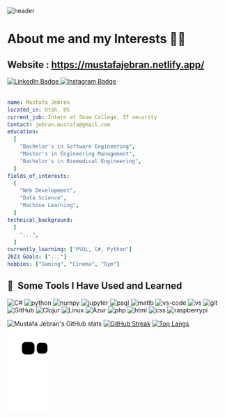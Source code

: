 ![header](https://capsule-render.vercel.app/api?color=gradient&customColorList=0,2,2,5,30)

# About me and my Interests 👨‍💻 
## Website : https://mustafajebran.netlify.app/
<div id="badges">
  <a href="https://www.linkedin.com/in/ahmad-mustafa-jebran-63381816a/">
    <img src="https://img.shields.io/badge/LinkedIn-blue?style=for-the-badge&logo=linkedin&logoColor=white" alt="LinkedIn Badge"/>
  </a>
  <a href="https://www.instagram.com/mustafajebran/">
    <img src="https://img.shields.io/badge/Instagram-E4405F?style=for-the-badge&logo=instagram&logoColor=white" alt="Instagram Badge"/>
  </a>
</div>

```yaml

name: Mustafa Jebran
located_in: Utah, US
current_job: Intern at Snow College, IT security
Contact: jebran.mustafa@gmail.com
education:
  [
    "Bachelor's in Software Engineering",
    "Master's in Engineering Management",
    "Bachelor's in Biomedical Engineering",
  ]
fields_of_interests:
  [
    "Web Development",
    "Data Science",
    "Machine Learning",
  ]
technical_background:
  [
    "...",
  ]
currently_learning: ["PSQL, C#, Python"]
2023 Goals: ["..."]
hobbies: ["Gaming", "Cinema", "Gym"]
```
<h2> 🚀 &nbsp;Some Tools I Have Used and Learned</h2>
<p align="left">
<img src="https://cdn.jsdelivr.net/gh/devicons/devicon/icons/csharp/csharp-original.svg" alt="C#" width="45" height="45"/>
<img src="https://cdn.jsdelivr.net/gh/devicons/devicon/icons/python/python-original.svg" alt="python" width="45" height="45"/>
<img src="https://cdn.jsdelivr.net/gh/devicons/devicon/icons/numpy/numpy-original.svg" alt="numpy" width="45" height="45"/>
<img src="https://cdn.jsdelivr.net/gh/devicons/devicon/icons/jupyter/jupyter-original-wordmark.svg" alt="jupyter" width="45" height="45"/>
<img src="https://cdn.jsdelivr.net/gh/devicons/devicon/icons/postgresql/postgresql-original-wordmark.svg" alt="psql" width="45" height="45" />
<img src="https://cdn.jsdelivr.net/gh/devicons/devicon/icons/matlab/matlab-original.svg" alt="matlb" width="45" height="45" />
<img src="https://cdn.jsdelivr.net/gh/devicons/devicon/icons/vscode/vscode-original.svg" alt="vs-code" width="45" height="45"/>
<img src="https://cdn.jsdelivr.net/gh/devicons/devicon/icons/visualstudio/visualstudio-plain.svg" alt="vs" width="45" height="45"/>
<img src="https://cdn.jsdelivr.net/gh/devicons/devicon/icons/git/git-original.svg" alt="git" width="45" height="45"/>
<img src="https://cdn.jsdelivr.net/gh/devicons/devicon/icons/github/github-original.svg" alt="GitHub" width="45" height="45"/>
<img src="https://cdn.jsdelivr.net/gh/devicons/devicon/icons/clojure/clojure-original.svg" alt="Clojur" width="45" height="45" />      
<img src= "https://icongr.am/devicon/linux-original.svg?" alt="Linux" width="45" height="45" />
<img src="https://cdn.jsdelivr.net/gh/devicons/devicon/icons/azure/azure-original.svg" alt="Azur" width="45" height="45" />
<img src="https://cdn.jsdelivr.net/gh/devicons/devicon/icons/docker/docker-original-wordmark.svg" alt="php" width="45" height="45" />
<img src="https://cdn.jsdelivr.net/gh/devicons/devicon/icons/html5/html5-original.svg" alt="html" width="45" height="45"/>
<img src="https://cdn.jsdelivr.net/gh/devicons/devicon/icons/css3/css3-original.svg" alt="css" width="45" height="45"/>
<img src="https://cdn.jsdelivr.net/gh/devicons/devicon/icons/raspberrypi/raspberrypi-original.svg" alt="raspberrypi" width="45" height="45" />
</p>


![Mustafa Jebran's GitHub stats](https://github-readme-stats.vercel.app/api?username=mjebran&show_icons=true&bg_color=00000000)
[![GitHub Streak](http://github-readme-streak-stats.herokuapp.com?user=mjebran&theme=dark&background=000000)](https://git.io/streak-stats)
[![Top Langs](https://github-readme-stats.vercel.app/api/top-langs/?username=mjebran&layout=compact&theme=vision-friendly-dark)](https://github.com/anuraghazra/github-readme-stats)
![Snake animation](https://github.com/mjebran/mjebran/blob/output/github-contribution-grid-snake.svg)
